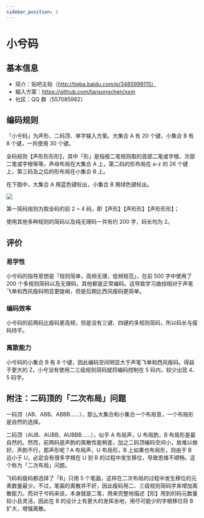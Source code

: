 ```yaml
---
sidebar_position: 3
---
```


# 小兮码

## 基本信息

- 简介：贴吧主贴（http://tieba.baidu.com/p/3485999115）
- 输入方案：https://github.com/tansongchen/xxm
- 社区：QQ 群（557085982）

## 编码规则

「小兮码」为声形、二码顶、单字输入方案。大集合 A 有 20 个键，小集合 B 有 8 个键，一共使用 30 个键。

全码规则【声形形形形】，其中「形」是指按二笔规则取的首部二笔或字根、次部二笔或字根等等。声母布局在大集合 A 上，第二码的形布局在 a-z 的 26 个键上，第三码及之后的形布局在小集合 B 上。

在下图中，大集合 A 用蓝色键标出，小集合 B 用绿色键标出。

![](https://camo.githubusercontent.com/14395b2e18e23ebbb198dfcea78201e25d341a4d4262e461239f9d3db28edf23/68747470733a2f2f696d616765732e74616e736f6e676368656e2e636f6d2f313731313637353938382e706e67)

第一简码规则为取全码的前 2 ~ 4 码，即【声形】【声形形】【声形形形】；

使用其他多种规则的简码以及纯无理码一共有约 200 字，码长均为 2。

## 评价

### 易学性

小兮码的指导思想是「规则简单，高频无理，低频规范」，在前 500 字中使用了 200 个多规则简码以及无理码，其他都是正常编码。这导致学习曲线相对于声笔飞单和西风瘦码明显更陡峭，但是后期比西风瘦码更简单。

### 编码效率

小兮码的前两码比瘦码更高频，但是没有三键、四键的多规则简码，所以码长与瘦码持平。

### 离散能力

小兮码的小集合 B 有 8 个键，因此编码空间明显大于声笔飞单和西风瘦码。得益于更大的 Z，小兮没有使用二三级规则简码就将编码控制在 5 码内，较少出现 4、5 码字。

## 附注：二码顶的「二次布局」问题

一码顶（AB、ABB、ABBB……），那么大集合和小集合一个布局音，一个布局形是自然的选择。

二码顶（AUB、AUBB、AUBBB……），似乎 A 布局声，U 布局韵，B 布局形是最自然的。然而，前两码是声韵的离散性能稍差，加之二码顶编码空间小，故难以做好。声韵不行，那声形呢？A 布局声，U 布局形，B 上如果也布局形，则由于 B 远小于 U，必定会有很多字根在 U 到 B 的过程中发生移位，导致思维不顺畅。这个称为「二次布局」问题。

飞码和瘦码都选择了「B」只用 5 个笔画，这样在二次布局的过程中发生移位的元素数量最少。不过，笔画的离散并不好，因此瘦码用二、三级规则简码字来增加离散能力。而对于兮码来说，本身就是二笔，用来完整地描述【形】用到的码元数量较小且灵活，因此在 B 的设计上有更大的发挥余地，用尽可能少的字根移位将 B 扩大，增强离散。
